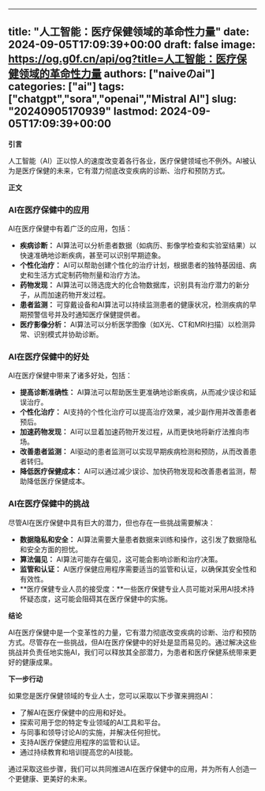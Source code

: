 
---
title: "人工智能：医疗保健领域的革命性力量"
date: 2024-09-05T17:09:39+00:00
draft: false
image: https://og.g0f.cn/api/og?title=人工智能：医疗保健领域的革命性力量
authors: ["naiveのai"]
categories: ["ai"]
tags: ["chatgpt","sora","openai","Mistral AI"]
slug: "20240905170939"
lastmod: 2024-09-05T17:09:39+00:00
---
**引言**

人工智能（AI）正以惊人的速度改变着各行各业，医疗保健领域也不例外。AI被认为是医疗保健的未来，它有潜力彻底改变疾病的诊断、治疗和预防方式。

**正文**

### AI在医疗保健中的应用

AI在医疗保健中有着广泛的应用，包括：

- **疾病诊断：** AI算法可以分析患者数据（如病历、影像学检查和实验室结果）以快速准确地诊断疾病，甚至可以识别早期迹象。
- **个性化治疗：** AI可以帮助创建个性化的治疗计划，根据患者的独特基因组、病史和生活方式定制药物剂量和治疗方法。
- **药物发现：** AI算法可以筛选庞大的化合物数据库，识别具有治疗潜力的新分子，从而加速药物开发过程。
- **患者监测：** 可穿戴设备和AI算法可以持续监测患者的健康状况，检测疾病的早期预警信号并及时通知医疗保健提供者。
- **医疗影像分析：** AI算法可以分析医学图像（如X光、CT和MRI扫描）以检测异常、识别模式并协助诊断。

### AI在医疗保健中的好处

AI在医疗保健中带来了诸多好处，包括：

- **提高诊断准确性：** AI算法可以帮助医生更准确地诊断疾病，从而减少误诊和延误治疗。
- **个性化治疗：** AI支持的个性化治疗可以提高治疗效果，减少副作用并改善患者预后。
- **加速药物发现：** AI可以显着加速药物开发过程，从而更快地将新疗法推向市场。
- **改善患者监测：** AI驱动的患者监测可以实现早期疾病检测和预防，从而改善患者转归。
- **降低医疗保健成本：** AI可以通过减少误诊、加快药物发现和改善患者监测，帮助降低医疗保健成本。

### AI在医疗保健中的挑战

尽管AI在医疗保健中具有巨大的潜力，但也存在一些挑战需要解决：

- **数据隐私和安全：** AI算法需要大量患者数据来训练和操作，这引发了数据隐私和安全方面的担忧。
- **算法偏见：** AI算法可能存在偏见，这可能会影响诊断和治疗决策。
- **监管和认证：** AI医疗保健应用程序需要适当的监管和认证，以确保其安全性和有效性。
- **医疗保健专业人员的接受度：**一些医疗保健专业人员可能对采用AI技术持怀疑态度，这可能会阻碍其在医疗保健中的实施。

**结论**

AI在医疗保健中是一个变革性的力量，它有潜力彻底改变疾病的诊断、治疗和预防方式。尽管存在一些挑战，但AI在医疗保健中的好处是显而易见的。通过解决这些挑战并负责任地实施AI，我们可以释放其全部潜力，为患者和医疗保健系统带来更好的健康成果。

**下一步行动**

如果您是医疗保健领域的专业人士，您可以采取以下步骤来拥抱AI：

- 了解AI在医疗保健中的应用和好处。
- 探索可用于您的特定专业领域的AI工具和平台。
- 与同事和领导讨论AI的实施，并解决任何担忧。
- 支持AI医疗保健应用程序的监管和认证。
- 通过持续教育和培训提高您的AI技能。

通过采取这些步骤，我们可以共同推进AI在医疗保健中的应用，并为所有人创造一个更健康、更美好的未来。